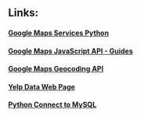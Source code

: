 ## Links:

#### [Google Maps Services Python](https://github.com/googlemaps/google-maps-services-python)

#### [Google Maps JavaScript API - Guides](https://developers.google.com/maps/documentation/javascript/tutorial?authuser=1)

#### [Google Maps Geocoding API](https://developers.google.com/maps/documentation/geocoding/start)

#### [Yelp Data Web Page](https://www.yelp.ca/search?find_desc=Restaurants&find_loc=Victoria,+BC&start=0&l=g:-123.28857421875,48.46608091026394,-123.39157104492188,48.39774153971361)

#### [Python Connect to MySQL](https://dev.mysql.com/doc/connector-python/en/connector-python-example-connecting.html)
